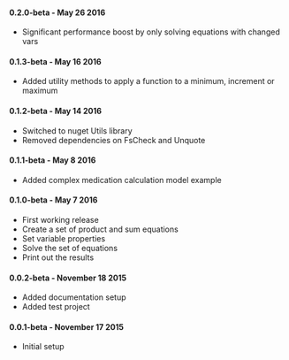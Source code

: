 #### 0.2.0-beta - May 26 2016
* Significant performance boost by only solving equations with changed vars

#### 0.1.3-beta - May 16 2016
* Added utility methods to apply a function to a minimum, increment or maximum

#### 0.1.2-beta - May 14 2016
* Switched to nuget Utils library
* Removed dependencies on FsCheck and Unquote

#### 0.1.1-beta - May 8 2016
* Added complex medication calculation model example

#### 0.1.0-beta - May 7 2016
* First working release
* Create a set of product and sum equations
* Set variable properties 
* Solve the set of equations
* Print out the results

#### 0.0.2-beta - November 18 2015
* Added documentation setup
* Added test project

#### 0.0.1-beta - November 17 2015
* Initial setup